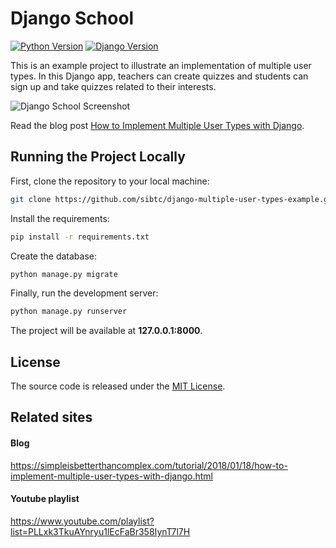 # Django School

[![Python Version](https://img.shields.io/badge/python-3.6-brightgreen.svg)](https://python.org)
[![Django Version](https://img.shields.io/badge/django-2.0-brightgreen.svg)](https://djangoproject.com)

This is an example project to illustrate an implementation of multiple user types. In this Django app, teachers can create quizzes and students can sign up and take quizzes related to their interests.

![Django School Screenshot](https://simpleisbetterthancomplex.com/media/2018/01/teacher-quiz.png)

Read the blog post [How to Implement Multiple User Types with Django](https://simpleisbetterthancomplex.com/tutorial/2018/01/18/how-to-implement-multiple-user-types-with-django.html).

## Running the Project Locally

First, clone the repository to your local machine:

```bash
git clone https://github.com/sibtc/django-multiple-user-types-example.git
```

Install the requirements:

```bash
pip install -r requirements.txt
```

Create the database:

```bash
python manage.py migrate
```

Finally, run the development server:

```bash
python manage.py runserver
```

The project will be available at **127.0.0.1:8000**.


## License

The source code is released under the [MIT License](https://github.com/sibtc/django-multiple-user-types-example/blob/master/LICENSE).


## Related sites

#### Blog
https://simpleisbetterthancomplex.com/tutorial/2018/01/18/how-to-implement-multiple-user-types-with-django.html

#### Youtube playlist
https://www.youtube.com/playlist?list=PLLxk3TkuAYnryu1lEcFaBr358IynT7l7H



